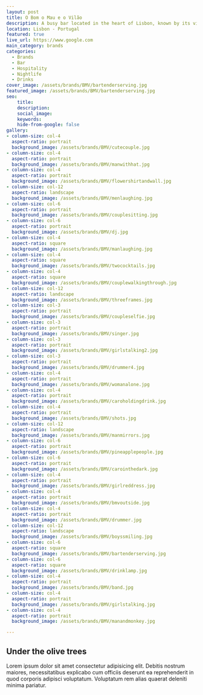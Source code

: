 ```yaml
---
layout: post
title: O Bom o Mau e o Vilão
description: A busy bar located in the heart of Lisbon, known by its vibrant colours and cheerful live music
location: Lisbon - Portugal
featured: true
live_url: https://www.google.com
main_category: brands
categories:
  - Brands
  - Bar
  - Hospitality
  - Nightlife
  - Drinks
cover_image: /assets/brands/BMV/bartenderserving.jpg
featured_image: /assets/brands/BMV/bartenderserving.jpg
seo:
    title:
    description:
    social_image:
    keywords:
    hide-from-google: false 
gallery:
- column-size: col-4
  aspect-ratio: portrait
  background_image: /assets/brands/BMV/cutecouple.jpg
- column-size: col-4
  aspect-ratio: portrait
  background_image: /assets/brands/BMV/manwithhat.jpg
- column-size: col-4
  aspect-ratio: portrait
  background_image: /assets/brands/BMV/flowershirtandwall.jpg
- column-size: col-12
  aspect-ratio: landscape
  background_image: /assets/brands/BMV/menlaughing.jpg
- column-size: col-6
  aspect-ratio: portrait
  background_image: /assets/brands/BMV/couplesitting.jpg
- column-size: col-6
  aspect-ratio: portrait
  background_image: /assets/brands/BMV/dj.jpg
- column-size: col-4
  aspect-ratio: square
  background_image: /assets/brands/BMV/manlaughing.jpg
- column-size: col-4
  aspect-ratio: square
  background_image: /assets/brands/BMV/twococktails.jpg
- column-size: col-4
  aspect-ratio: square
  background_image: /assets/brands/BMV/couplewalkingthrough.jpg
- column-size: col-12
  aspect-ratio: landscape
  background_image: /assets/brands/BMV/threeframes.jpg
- column-size: col-3
  aspect-ratio: portrait
  background_image: /assets/brands/BMV/coupleselfie.jpg
- column-size: col-3
  aspect-ratio: portrait
  background_image: /assets/brands/BMV/singer.jpg
- column-size: col-3
  aspect-ratio: portrait
  background_image: /assets/brands/BMV/girlstalking2.jpg
- column-size: col-3
  aspect-ratio: portrait
  background_image: /assets/brands/BMV/drummer4.jpg
- column-size: col-4
  aspect-ratio: portrait
  background_image: /assets/brands/BMV/womanalone.jpg
- column-size: col-4
  aspect-ratio: portrait
  background_image: /assets/brands/BMV/caroholdingdrink.jpg
- column-size: col-4
  aspect-ratio: portrait
  background_image: /assets/brands/BMV/shots.jpg
- column-size: col-12
  aspect-ratio: landscape
  background_image: /assets/brands/BMV/manmirrors.jpg
- column-size: col-6
  aspect-ratio: portrait
  background_image: /assets/brands/BMV/pineapplepeople.jpg
- column-size: col-6
  aspect-ratio: portrait
  background_image: /assets/brands/BMV/carointhedark.jpg
- column-size: col-4
  aspect-ratio: portrait
  background_image: /assets/brands/BMV/girlreddress.jpg
- column-size: col-4
  aspect-ratio: portrait
  background_image: /assets/brands/BMV/bmvoutside.jpg
- column-size: col-4
  aspect-ratio: portrait
  background_image: /assets/brands/BMV/drummer.jpg
- column-size: col-12
  aspect-ratio: landscape
  background_image: /assets/brands/BMV/boyssmiling.jpg
- column-size: col-6
  aspect-ratio: square
  background_image: /assets/brands/BMV/bartenderserving.jpg
- column-size: col-6
  aspect-ratio: square
  background_image: /assets/brands/BMV/drinklamp.jpg
- column-size: col-4
  aspect-ratio: portrait
  background_image: /assets/brands/BMV/band.jpg
- column-size: col-4
  aspect-ratio: portrait
  background_image: /assets/brands/BMV/girlstalking.jpg
- column-size: col-4
  aspect-ratio: portrait
  background_image: /assets/brands/BMV/manandmonkey.jpg

---
```


## Under the olive trees

Lorem ipsum dolor sit amet consectetur adipisicing elit. Debitis nostrum maiores, necessitatibus explicabo cum officiis deserunt ea reprehenderit in quod corporis adipisci voluptatum. Voluptatum rem alias quaerat deleniti minima pariatur.

